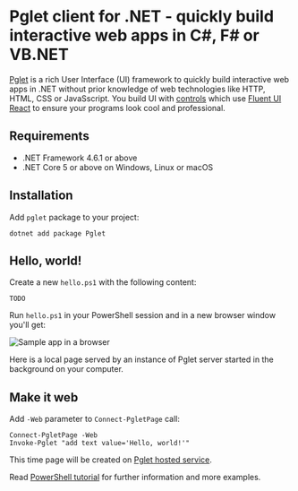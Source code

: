 # Pglet client for .NET - quickly build interactive web apps in C#, F# or VB.NET

[Pglet](https://pglet.io) is a rich User Interface (UI) framework to quickly build interactive web apps in .NET without prior knowledge of web technologies like HTTP, HTML, CSS or JavaSscript. You build UI with [controls](https://pglet.io/docs/reference/controls) which use [Fluent UI React](https://developer.microsoft.com/en-us/fluentui#/controls/web) to ensure your programs look cool and professional.

## Requirements

* .NET Framework 4.6.1 or above
* .NET Core 5 or above on Windows, Linux or macOS

## Installation

Add `pglet` package to your project:

```
dotnet add package Pglet
```

## Hello, world!

Create a new `hello.ps1` with the following content:

```posh
TODO
```

Run `hello.ps1` in your PowerShell session and in a new browser window you'll get:

![Sample app in a browser](https://pglet.io/img/docs/quickstart-hello-world.png "Sample app in a browser")

Here is a local page served by an instance of Pglet server started in the background on your computer.

## Make it web

Add `-Web` parameter to `Connect-PgletPage` call:

```posh
Connect-PgletPage -Web
Invoke-Pglet "add text value='Hello, world!'"
```

This time page will be created on [Pglet hosted service](https://pglet.io/docs/pglet-service).

Read [PowerShell tutorial](https://pglet.io/docs/tutorials/powershell) for further information and more examples.